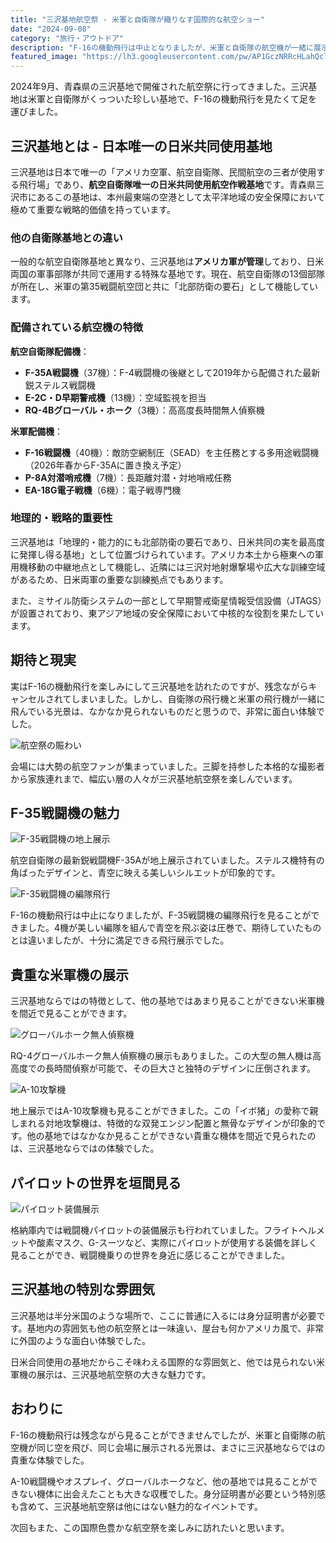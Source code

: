 ```yaml
---
title: "三沢基地航空祭 - 米軍と自衛隊が織りなす国際的な航空ショー"
date: "2024-09-08"
category: "旅行・アウトドア"
description: "F-16の機動飛行は中止となりましたが、米軍と自衛隊の航空機が一緒に展示される貴重な三沢基地航空祭。A-10やオスプレイなど他では見られない機体も見ることができました。"
featured_image: "https://lh3.googleusercontent.com/pw/AP1GczNRRcHLahQclDzisfsNDK0PLIsZxP2qfzWpKuMlBFgG65itF6i-1EZCz0agk_QkdvEWnS-ZYMXAWLnTMnZxs6oy8peJuCClnbmdstAX7wp_1J8BP9sAWeCCoGdIkaKSs4_RENsptvAqsQtHd_uagoKKlA=s1621?authuser=0"
---
```


<!-- 元のGoogle Photosリンク: https://photos.app.goo.gl/rWppNqfMyktwR78LA -->

2024年9月、青森県の三沢基地で開催された航空祭に行ってきました。三沢基地は米軍と自衛隊がくっついた珍しい基地で、F-16の機動飛行を見たくて足を運びました。

## 三沢基地とは - 日本唯一の日米共同使用基地

三沢基地は日本で唯一の「アメリカ空軍、航空自衛隊、民間航空の三者が使用する飛行場」であり、**航空自衛隊唯一の日米共同使用航空作戦基地**です。青森県三沢市にあるこの基地は、本州最東端の空港として太平洋地域の安全保障において極めて重要な戦略的価値を持っています。

### 他の自衛隊基地との違い

一般的な航空自衛隊基地と異なり、三沢基地は**アメリカ軍が管理**しており、日米両国の軍事部隊が共同で運用する特殊な基地です。現在、航空自衛隊の13個部隊が所在し、米軍の第35戦闘航空団と共に「北部防衛の要石」として機能しています。

### 配備されている航空機の特徴

**航空自衛隊配備機**：
- **F-35A戦闘機**（37機）：F-4戦闘機の後継として2019年から配備された最新鋭ステルス戦闘機
- **E-2C・D早期警戒機**（13機）：空域監視を担当
- **RQ-4Bグローバル・ホーク**（3機）：高高度長時間無人偵察機

**米軍配備機**：
- **F-16戦闘機**（40機）：敵防空網制圧（SEAD）を主任務とする多用途戦闘機（2026年春からF-35Aに置き換え予定）
- **P-8A対潜哨戒機**（7機）：長距離対潜・対地哨戒任務
- **EA-18G電子戦機**（6機）：電子戦専門機

### 地理的・戦略的重要性

三沢基地は「地理的・能力的にも北部防衛の要石であり、日米共同の実を最高度に発揮し得る基地」として位置づけられています。アメリカ本土から極東への軍用機移動の中継地点として機能し、近隣には三沢対地射爆撃場や広大な訓練空域があるため、日米両軍の重要な訓練拠点でもあります。

また、ミサイル防衛システムの一部として早期警戒衛星情報受信設備（JTAGS）が設置されており、東アジア地域の安全保障において中核的な役割を果たしています。

## 期待と現実

実はF-16の機動飛行を楽しみにして三沢基地を訪れたのですが、残念ながらキャンセルされてしまいました。しかし、自衛隊の飛行機と米軍の飛行機が一緒に飛んでいる光景は、なかなか見られないものだと思うので、非常に面白い体験でした。

![航空祭の賑わい](https://lh3.googleusercontent.com/pw/AP1GczOUF1EE_BGmvelKh-PAieiwMDpqPM1ijLn9e73OfB-rJP4e9EEUpvMbv-tJVWj2CfsmWjibqaE4yKQkfKa_MmKXmq10se7VdYwt7i5-_IR9oX0EtVOC=s1621?authuser=0)

会場には大勢の航空ファンが集まっていました。三脚を持参した本格的な撮影者から家族連れまで、幅広い層の人々が三沢基地航空祭を楽しんでいます。

## F-35戦闘機の魅力

![F-35戦闘機の地上展示](https://lh3.googleusercontent.com/pw/AP1GczOeevrhDFTCU8h0X1845aTMw_kGLE14rcw2MHWzwDwtIfpCkbs4RFABY3PPrEbA0GrsmA8ygLylZrvURbqbILhFCCM8pjdvyYnVnWdwEkzVk6Uf_3llAVDtV1zR3Aa-xVCd-PBio3EwqUUIAPKyYA98aw=s1621?authuser=0)

航空自衛隊の最新鋭戦闘機F-35Aが地上展示されていました。ステルス機特有の角ばったデザインと、青空に映える美しいシルエットが印象的です。

![F-35戦闘機の編隊飛行](https://lh3.googleusercontent.com/pw/AP1GczNRRcHLahQclDzisfsNDK0PLIsZxP2qfzWpKuMlBFgG65itF6i-1EZCz0agk_QkdvEWnS-ZYMXAWLnTMnZxs6oy8peJuCClnbmdstAX7wp_1J8BP9sAWeCCoGdIkaKSs4_RENsptvAqsQtHd_uagoKKlA=s1621?authuser=0)

F-16の機動飛行は中止になりましたが、F-35戦闘機の編隊飛行を見ることができました。4機が美しい編隊を組んで青空を飛ぶ姿は圧巻で、期待していたものとは違いましたが、十分に満足できる飛行展示でした。

## 貴重な米軍機の展示

三沢基地ならではの特徴として、他の基地ではあまり見ることができない米軍機を間近で見ることができます。

![グローバルホーク無人偵察機](https://lh3.googleusercontent.com/pw/AP1GczOsizavcImiUnk2In86yztXIQpdsGrucEJxRqCd_ORDKbkfJdO-kCsWKszXcwY6ZKiY8CH9MyD-GNrNLBmelGNayugBj3mZ-o-sHg-bN81m3gYWp4hcnvcRyizpVmDZzHKV56qFI0MCvJoY1Xxqw8C2eA=s1621?authuser=0)

RQ-4グローバルホーク無人偵察機の展示もありました。この大型の無人機は高高度での長時間偵察が可能で、その巨大さと独特のデザインに圧倒されます。

![A-10攻撃機](https://lh3.googleusercontent.com/pw/AP1GczOaLJHiUgF46_AWPygHUvM8FedZ0FrFj93OYVkHmuHPmXHJSdw-wF7dZFN8E2HRNrDNEH2hJ1rwkXgE3ncdGPxs9VTvLYVsJT-9JdBDCCm_oxAIhdpRGkpwOZwRncFkNbY5uYVd9jceYbulKkQwSHWvlA=s1621?authuser=0)

地上展示ではA-10攻撃機も見ることができました。この「イボ猪」の愛称で親しまれる対地攻撃機は、特徴的な双発エンジン配置と無骨なデザインが印象的です。他の基地ではなかなか見ることができない貴重な機体を間近で見られたのは、三沢基地ならではの体験でした。

## パイロットの世界を垣間見る

![パイロット装備展示](https://lh3.googleusercontent.com/pw/AP1GczOSmOENx3A13pW0C1sv5efiYU-nPPT07yL2CyjeNT7Hq204Wk_3U2VJ3pBh6tQRmor2mDcpWktnCCpc0LKUHog-bZtj1ZfrumjbqhThVcEG5iSTtUIT8c-MmUB87rIpqtcz2A74V4VliBiXOZsH3sT4SA=s1621?authuser=0)

格納庫内では戦闘機パイロットの装備展示も行われていました。フライトヘルメットや酸素マスク、G-スーツなど、実際にパイロットが使用する装備を詳しく見ることができ、戦闘機乗りの世界を身近に感じることができました。

## 三沢基地の特別な雰囲気

三沢基地は半分米国のような場所で、ここに普通に入るには身分証明書が必要です。基地内の雰囲気も他の航空祭とは一味違い、屋台も何かアメリカ風で、非常に外国のような面白い体験でした。

日米合同使用の基地だからこそ味わえる国際的な雰囲気と、他では見られない米軍機の展示は、三沢基地航空祭の大きな魅力です。

## おわりに

F-16の機動飛行は残念ながら見ることができませんでしたが、米軍と自衛隊の航空機が同じ空を飛び、同じ会場に展示される光景は、まさに三沢基地ならではの貴重な体験でした。

A-10戦闘機やオスプレイ、グローバルホークなど、他の基地では見ることができない機体に出会えたことも大きな収穫でした。身分証明書が必要という特別感も含めて、三沢基地航空祭は他にはない魅力的なイベントです。

次回もまた、この国際色豊かな航空祭を楽しみに訪れたいと思います。